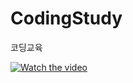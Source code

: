 # CodingStudy
코딩교육

[![Watch the video](https://i.ytimg.com/vi/IrGtN5l3HiY/hqdefault.jpg)](https://www.youtube.com/embed/IrGtN5l3HiY)
